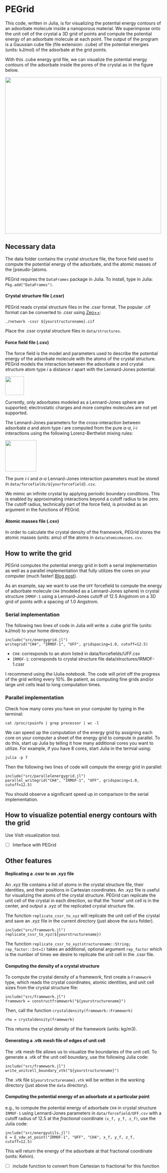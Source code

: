 PEGrid
======

This code, written in Julia, is for visualizing the potential energy contours of an adsorbate molecule inside a nanoporous material. We superimpose onto the unit cell of the crystal a 3D grid of points and compute the potential energy of an adsorbate molecule at each point. The output of the program is a Gaussian cube file (file extension: .cube) of the potential energies (units: kJ/mol) of the adsorbate at the grid points.

With this .cube energy grid file, we can visualize the potential energy contours of the adsorbate inside the pores of the crystal as in the figure below.

<a href="url"><img src="https://www.dropbox.com/s/uzw1ry8ap9jguup/cover.jpeg?dl=1" align="middle" height="500" width="500" ></a>

## Necessary data

The data folder contains the crystal structure file, the force field used to compute the potential energy of the adsorbate, and the atomic masses of the [pseudo-]atoms.

PEGrid requires the `DataFrames` package in Julia. To install, type in Julia: `Pkg.add("DataFrames")`.

#### Crystal structure file (.cssr)

PEGrid reads crystal structure files in the .cssr format. The popular .cif format can be converted to .cssr using [Zeo++](http://www.maciejharanczyk.info/Zeopp/):

    ./network -cssr ${yourstructurename}.cif

Place the .cssr crystal structure files in `data/structures`.

#### Force field file (.csv)

The force field is the model and parameters used to describe the potential energy of the adsorbate molecule with the atoms of the crystal structure. PEGrid models the interaction between the adsorbate *a* and crystal structure atom type *i* a distance *r* apart with the Lennard-Jones potential:

<a href="url"><img src="https://www.dropbox.com/s/zfn2titfiyp8w6j/LJpotential.png?dl=1" align="middle" height="60" ></a>

Currently, only adsorbates modeled as a Lennard-Jones sphere are supported; electrostatic charges and more complex molecules are not yet supported.

The Lennard-Jones parameters for the cross-interaction between adsorbate *a* and atom type *i* are computed from the pure *a-a*, *i-i* interactions using the following Lorenz-Berthelot mixing rules:

<a href="url"><img src="https://www.dropbox.com/s/hlod22zvhgejc8r/mixingrules.png?dl=1" align="middle" height="100" ></a>

The pure *i-i* and *a-a* Lennard-Jones interaction parameters must be stored in `data/forcefields/${yourforcefield}.csv`.

We mimic an infinite crystal by applying periodic boundary conditions. This is enabled by approximating interactions beyond a cutoff radius to be zero. The cutoff radius, technically part of the force field, is provided as an argument in the functions of PEGrid.

#### Atomic masses file (.csv)

In order to calculate the crystal density of the framework, PEGrid stores the atomic masses (units: amu) of the atoms in `data/atomicmasses.csv`.

## How to write the grid

PEGrid computes the potential energy grid in both a serial implementation as well as a parallel implementation that fully utilizes the cores on your computer (much faster! [Blog post](http://mathemathinking.com/uncategorized/parallel-monte-carlo-in-julia/)).

As an example, say we want to use the `UFF` forcefield to compute the energy of adsorbate molecule `CH4` (modeled as a Lennard-Jones sphere) in crystal structure `IRMOF-1` using a Lennard-Jones cutoff of 12.5 Angstrom on a 3D grid of points with a spacing of 1.0 Angstrom.

### Serial implementation

The following two lines of code in Julia will write a .cube grid file (units: kJ/mol) to your home directory.

    include("src/energygrid.jl")
    writegrid("CH4", "IRMOF-1", "UFF", gridspacing=1.0, cutoff=12.5)

* `CH4`: corresponds to an atom listed in data/forcefields/UFF.csv
* `IRMOF-1`: corresponds to crystal structure file data/structures/IRMOF-1.cssr

I recommend using the IJulia notebook. The code will print off the progress of the grid writing every 10%. Be patient, as computing fine grids and/or large unit cells lead to long computation times.

### Parallel implementation

Check how many cores you have on your computer by typing in the terminal:

    cat /proc/cpuinfo | grep processor | wc -l

We can speed up the computation of the energy grid by assigning each core on your computer a sheet of the energy grid to compute in parallel. To do this, start up Julia by telling it how many additional cores you want to utilize. For example, if you have 8 cores, start Julia in the termial using:
    
    julia -p 7

Then the following two lines of code will compute the energy grid in parallel:

    include("src/parallelenergygrid.jl")
    parallel_writegrid("CH4", "IRMOF-1", "UFF", gridspacing=1.0, cutoff=12.5)

You should observe a significant speed up in comparison to the serial implementation.

## How to visualize potential energy contours with the grid

Use VisIt visualization tool.

- [ ] Interface with PEGrid

## Other features

#### Replicating a .cssr to an .xyz file

An .xyz file contains a list of atoms in the crystal structure file, their identities, and their positions in Cartesian coordinates. An .xyz file is useful for visualizing the atoms of the crystal structure. PEGrid can replicate the unit cell of the crystal in each direction, so that the 'home' unit cell is in the center, and output a .xyz of the replicated crystal structure file.

The function `replicate_cssr_to_xyz` will replicate the unit cell of the crystal and save an .xyz file in the current directory (just above the `data` folder).

    include("src/framework.jl")
    replicate_cssr_to_xyz(${yourstructurename})

The function `replicate_cssr_to_xyz(structurename::String; rep_factor::Int=1)` takes an additional, optional argument `rep_factor` which is the number of times we desire to replicate the unit cell in the .cssr file.

#### Computing the density of a crystal structure

To compute the crystal density of a framework, first create a `Framework` type, which reads the crystal coordinates, atomic identities, and unit cell sizes from the crystal structure file:

    include("src/framework.jl")
    framework = constructframework("${yourstructurename}")

Then, call the function `crystaldensity(framework::Framework)`

    rho = crystaldensity(framework)

This returns the crystal density of the framework (units: kg/m3).

#### Generating a .vtk mesh file of edges of unit cell 

The .vtk mesh file allows us to visualize the boundaries of the unit cell. To generate a .vtk of the unit cell boundary, use the following Julia code:

    include("src/framework.jl")
    write_unitcell_boundary_vtk("${yourstructurename}")

The .vtk file `${yourstructurename}.vtk` will be written in the working directory (just above the `data` directory).

#### Computing the potential energy of an adsorbate at a particular point

e.g., to compute the potential energy of adsorbate `CH4` in crystal structure `IRMOF-1` using Lennard-Jones parameters in `data/forcefield/UFF.csv` with a cutoff radius of 12.5 at the *fractional* coordinate `(x_f, y_f, z_f)`, use the Julia code:

    include("src/energyutils.jl")
    E = E_vdw_at_point("IRMOF-1", "UFF", "CH4", x_f, y_f, z_f, cutoff=12.5)

This will return the energy of the adsorbate at that fractional coordinate (units: Kelvin).

- [ ] include function to convert from Cartesian to fractional for this function
